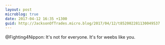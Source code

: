 ```yaml
---
layout: post
microblog: true
date: 2017-04-12 16:35 +1300
guid: http://JacksonOfTrades.micro.blog/2017/04/12/t852002281130049537.html
---
```

@Fighting4Nippon: It's not for everyone. It's for weebs like you.
